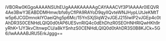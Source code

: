 iVBORw0KGgoAAAANSUhEUgAAAKAAAAAgCAYAAACVf3P1AAAAr0lEQVR4Ae3BwY3EABDDMHmw/bfs6yCfIPA9RAYoD9qylIQvteWNJHypLUtJeKMtTw5p6JCGDmnokIYOaeiQhg5p6Mc/15YnSXjSlqW2vJGEJ215IwlP2vJGEp4c0tAhDR3S0CENHdLQIQ0d0tAP6UESvnRIQ4c0dEhDhzR0SEOHNHRIQwHKh9ryRhK+1JY3kvCltnwpCU/a8kYSnhzS0CENHdLQIQ0d0tAhDR3S0B8KJCk+5G6/IwAAAABJRU5ErkJggg==